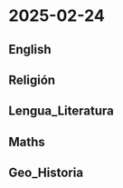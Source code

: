# 2025-02-24 <!-- markmap: foldAll -->

## English

## Religión

## Lengua_Literatura

## Maths

## Geo_Historia


